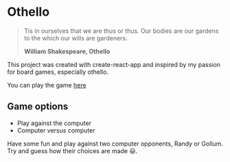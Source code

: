 # Othello
> Tis in ourselves that we are thus or thus. Our bodies are our gardens to the which our wills are gardeners.
>
>**William Shakespeare, Othello**

This project was created with create-react-app and inspired by my passion for board games, especially othello.

You can play the game [here](https://arthuranderson3@github.io/othello)

## Game options
* Play against the computer
* Computer versus computer

Have some fun and play against two computer opponents, Randy or Gollum. Try and guess how their choices are made :smiley:.
